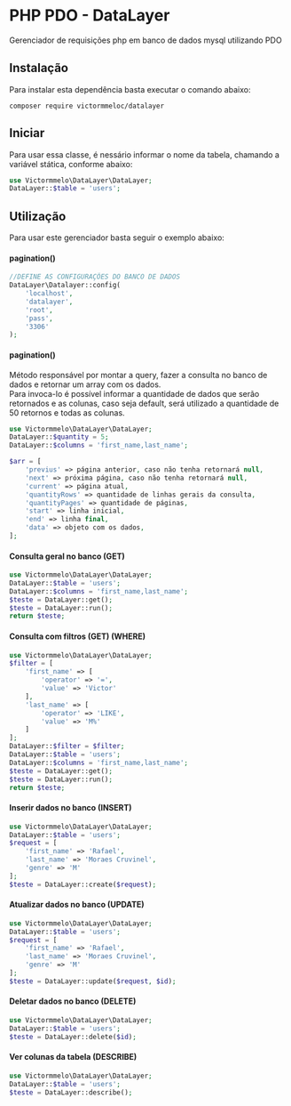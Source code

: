# PHP PDO - DataLayer

Gerenciador de requisições php em banco de dados mysql utilizando PDO

## Instalação

Para instalar esta dependência basta executar o comando abaixo:
```shell
composer require victormmeloc/datalayer
```

## Iniciar

Para usar essa classe, é nessário informar o nome da tabela, chamando a variável stática, conforme abaixo:
```php
use Victormmelo\DataLayer\DataLayer;  
DataLayer::$table = 'users';  
```
## Utilização

Para usar este gerenciador basta seguir o exemplo abaixo:

#### pagination()
```php
//DEFINE AS CONFIGURAÇÕES DO BANCO DE DADOS
DataLayer\Datalayer::config(
    'localhost',
    'datalayer',
    'root',
    'pass',
    '3306'
);
```

#### pagination()
Método responsável por montar a query, fazer a consulta no banco de dados e retornar um array com os dados.  
Para invoca-lo é possível informar a quantidade de dados que serão retornados e as colunas, caso seja default, será utilizado a quantidade de 50 retornos e todas as colunas.
```php
use Victormmelo\DataLayer\DataLayer;  
DataLayer::$quantity = 5;  
DataLayer::$columns = 'first_name,last_name';  

$arr = [
    'previus' => página anterior, caso não tenha retornará null,
    'next' => próxima página, caso não tenha retornará null,
    'current' => página atual,
    'quantityRows' => quantidade de linhas gerais da consulta,
    'quantityPages' => quantidade de páginas,
    'start' => linha inicial,
    'end' => linha final,
    'data' => objeto com os dados,
];
```

#### Consulta geral no banco (GET)
```php
use Victormmelo\DataLayer\DataLayer;
DataLayer::$table = 'users';
DataLayer::$columns = 'first_name,last_name';
$teste = DataLayer::get();
$teste = DataLayer::run();
return $teste;
```

#### Consulta com filtros (GET) (WHERE)
```php
use Victormmelo\DataLayer\DataLayer;
$filter = [
    'first_name' => [
        'operator' => '=',
        'value' => 'Victor'
    ],
    'last_name' => [
        'operator' => 'LIKE',
        'value' => 'M%'
    ]
];
DataLayer::$filter = $filter;
DataLayer::$table = 'users';
DataLayer::$columns = 'first_name,last_name';
$teste = DataLayer::get();
$teste = DataLayer::run();
return $teste;
```

#### Inserir dados no banco (INSERT)
```php
use Victormmelo\DataLayer\DataLayer;
DataLayer::$table = 'users';
$request = [
    'first_name' => 'Rafael',
    'last_name' => 'Moraes Cruvinel',
    'genre' => 'M'
];
$teste = DataLayer::create($request);
```

#### Atualizar dados no banco (UPDATE)
```php
use Victormmelo\DataLayer\DataLayer;
DataLayer::$table = 'users';
$request = [
    'first_name' => 'Rafael',
    'last_name' => 'Moraes Cruvinel',
    'genre' => 'M'
];
$teste = DataLayer::update($request, $id);
```

#### Deletar dados no banco (DELETE)
```php
use Victormmelo\DataLayer\DataLayer;
DataLayer::$table = 'users';
$teste = DataLayer::delete($id);
```

#### Ver colunas da tabela (DESCRIBE)
```php
use Victormmelo\DataLayer\DataLayer;
DataLayer::$table = 'users';
$teste = DataLayer::describe();
```